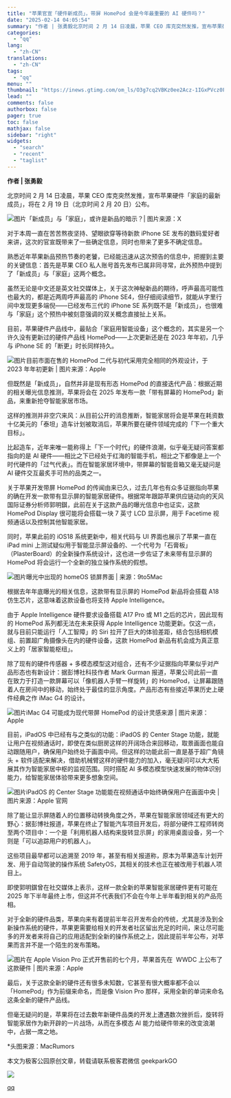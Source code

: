 ```yaml
---
title: "苹果官宣「硬件新成员」，带屏 HomePod 会是今年最重要的 AI 硬件吗？"
date: "2025-02-14 04:05:54"
summary: "作者 | 张勇毅北京时间 2 月 14 日凌晨，苹果 CEO 库克突然发推，宣布苹果硬件「家庭的最新..."
categories:
  - "qq"
lang:
  - "zh-CN"
translations:
  - "zh-CN"
tags:
  - "qq"
menu: ""
thumbnail: "https://inews.gtimg.com/om_ls/O3g7cq2VBKz0ee2Acz-1IGxPVcz0F25TzfHcp8gIArRdUAA_640360/0"
lead: ""
comments: false
authorbox: false
pager: true
toc: false
mathjax: false
sidebar: "right"
widgets:
  - "search"
  - "recent"
  - "taglist"
---
```


**作者 | 张勇毅**

北京时间 2 月 14 日凌晨，苹果 CEO 库克突然发推，宣布苹果硬件「家庭的最新成员」，将在 2 月 19 日（北京时间 2 月 20 日）公布。

![图片](https://inews.gtimg.com/om_bt/OXGfobtQZ2g1yJm2XgeybXJwh-VukntFr9GvoW9VudYgwAA/641)「新成员」与「家庭」，或许是新品的暗示？| 图片来源：X

对于本周一直在苦苦熬夜坚持、望眼欲穿等待新款 iPhone SE 发布的数码爱好者来讲，这次的官宣既带来了一些确定信息，同时也带来了更多不确定信息。

熟悉近年苹果新品预热节奏的老饕，已经能迅速从这次预告的信息中，把握到主要的关键信息：首先是苹果 CEO 私人账号首先发布已属非同寻常，此外预热中提到了「新成员」与「家庭」这两个概念。

虽然无论是中文还是英文社交媒体上，关于这次神秘新品的期待，呼声最高可能性也最大的，都是近两周呼声最高的 iPhone SE4，但仔细阅读细节，就能从字里行间中发现更多端倪——已经发布三代的 iPhone SE 系列既不是「新成员」，也很难与「家庭」这个预热中被刻意强调的双关概念直接扯上关系。

目前，苹果硬件产品线中，最贴合「家庭用智能设备」这个概念的，其实是另一个许久没有更新过的硬件产品线 HomePod——上次更新还是在 2023 年年初，几乎与 iPhone SE 的「断更」时长同样持久。

![图片](https://inews.gtimg.com/om_bt/ONuvYH0BVnJbtY1JsCtvaHWhNvUxOWe5PnpqEuXsCM4yYAA/641)目前市面在售的 HomePod 二代与初代采用完全相同的外观设计，于 2023 年年初更新 | 图片来源：Apple

但既然是「新成员」，自然并非是现有形态 HomePod 的直接迭代产品：根据近期的相关曝光信息推测，苹果将会在 2025 年发布一款「带有屏幕的 HomePod」新品，来重新抢夺智能家居市场。

这样的推测并非空穴来风：从目前公开的消息推断，智能家居将会是苹果在耗资数十亿美元的「泰坦」造车计划被取消后，苹果所要在硬件领域完成的「下一个重大目标」。

比起造车，近年来唯一能称得上「下一个时代」的硬件浪潮，似乎毫无疑问答案都指向的是 AI 硬件——相比之下已经处于红海的智能手机，相比之下都像是上一个时代硬件的「过气代表」。而在智能家居环境中，带屏幕的智能音箱又毫无疑问是 AI 硬件交互最炙手可热的品类之一。

关于苹果开发带屏 HomePod 的传闻由来已久，过去几年也有众多证据指向苹果的确在开发一款带有显示屏的智能家居硬件。根据常年跟踪苹果供应链动向的天风国际证券分析师郭明錤，此前在关于这款产品的曝光信息中也证实，这款 HomePod Display 很可能将会搭载一块 7 英寸 LCD 显示屏，用于 Facetime 视频通话以及控制其他智能家居。

同时，苹果此前的 iOS18 系统更新中，相关代码与 UI 界面也展示了苹果一直在 iPad mini 上测试疑似用于智能显示屏设备的、一个代号为「石膏板」（PlasterBoard）的全新操作系统设计，这也进一步佐证了未来带有显示屏的 HomePod 将会运行一个全新的独立操作系统的假想。

![图片](https://inews.gtimg.com/om_bt/O3p137uq9MQDvTS4RcyKIb_R1ZN8wyzKqdQJ1GlFIdVhAAA/641)曝光中出现的 homeOS 锁屏界面 | 来源：9to5Mac

根据去年年底曝光的相关信息，这款带有显示屏的 HomePod 新品将会搭载 A18 仿生芯片，这意味着这款设备也将支持 Apple Intelligence。

由于 Apple Intelligence 硬件要求设备搭载 A17 Pro 或 M1 之后的芯片，因此现有的 HomePod 系列都无法在未来获得 Apple Intelligence 功能更新。仅这一点，就与目前只能运行「人工智障」的 Siri 拉开了巨大的体验差距，结合包括相机模组、前置超广角摄像头在内的硬件设备，这款 HomePod 新品有机会成为真正意义上的「居家智能枢纽」。

除了现有的硬件传感器 + 多模态模型这对组合，还有不少证据指向苹果似乎对产品形态也有新设计：据彭博社科技作者 Mark Gurman 报道，苹果公司此前一直在致力于打造一款屏幕可以「像机器人手臂一样旋转」的 HomePod，让屏幕跟随着人在房间中的移动，始终处于最佳的显示角度。产品形态有些接近苹果历史上硬件经典之作 iMac G4 的设计。

![图片](https://inews.gtimg.com/om_bt/OUgLDytsnF_i5Qr-MWUQR_crffrYzvc4TZAYedsIMApocAA/641)iMac G4 可能成为现代带屏 HomePod 的设计灵感来源 | 图片来源：Apple

目前，iPadOS 中已经有与之类似的功能：iPadOS 的 Center Stage 功能，就能让用户在视频通话时，即使在类似厨房这样的开阔场合来回移动，取景画面也能自动跟随用户，确保用户始终处于画面中间。但这样的功能此前一直是基于超广角镜头 + 软件适配来解决，借助机械臂这样的硬件能力的加入，毫无疑问可以大大拓展其作为智能家居中枢的监视范围。同时搭配 AI 多模态模型快速发展的物体识别能力，给智能家居体验带来更多想象空间。

![图片](https://inews.gtimg.com/om_bt/OAADemURODkNnUwzONx03qxP0GezX8sKG-4EkkgNEfUFEAA/641)iPadOS 的 Center Stage 功能能在视频通话中始终确保用户在画面中央 | 图片来源：Apple 官网

除了能让显示屏随着人的位置移动转换角度之外，苹果在智能家居领域还有更大的野心：据彭博社报道，苹果在终止了智能汽车项目开发后，将部分硬件工程师转岗至两个项目中：一个是「利用机器人结构来旋转显示屏」的家用桌面设备，另一个则是「可以追踪用户的机器人」。

这些项目最早都可以追溯至 2019 年，甚至有相关报道称，原本为苹果造车计划开发、用于自动驾驶的操作系统 SafetyOS，其相关的技术也正在被改用于机器人项目上。

即使郭明錤曾在社交媒体上表示，这样一款全新的苹果智能家居硬件更有可能在 2025 年下半年最终上市，但这并不代表我们不会在今年上半年看到相关的产品亮相。

对于全新的硬件品类，苹果向来有着提前半年召开发布会的传统，尤其是涉及到全新操作系统的硬件，苹果更需要给相关的开发者社区留出充足的时间，来让尽可能多的开发者来将自己的应用适配到全新的操作系统之上，因此提前半年公布，对苹果而言并不是一个陌生的发布策略。

![图片](https://inews.gtimg.com/om_bt/Oz-004IR9F42f-ki9KDDk9EF-zJ9uuziiZFY_a9zRoHq8AA/1000)在 Apple Vision Pro 正式开售前的七个月，苹果首先在  WWDC 上公布了这款硬件 | 图片来源：Apple

最后，关于这款全新的硬件还有很多未知数，它甚至有很大概率都不会以「HomePod」作为前缀来命名，而是像 Vision Pro 那样，采用全新的单词来命名这条全新的硬件产品线。

但毫无疑问的是，苹果将在过去数年新硬件品类的开发上遭遇数次挫折后，旋转将智能家居作为新开辟的一片战场，从而在多模态 AI 能力给硬件带来的改变浪潮中，占据一席之地。

\*头图来源：MacRumors

本文为极客公园原创文章，转载请联系极客君微信 geekparkGO

  


  


![](https://inews.gtimg.com/om_bt/Od1BZLT2ISpUNTmlauDGALsVaWkX86Re0LnB5onOhUrVsAA/641)

[qq](https://new.qq.com/rain/a/20250214A00K5X00)
